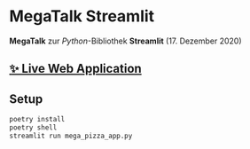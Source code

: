 # MegaTalk Streamlit

**MegaTalk** zur _Python_-Bibliothek **Streamlit** (17. Dezember 2020)

## [✨ Live Web Application](https://megatalk-pizza.streamlit.app)

## Setup

```sh
poetry install
poetry shell
streamlit run mega_pizza_app.py
```
